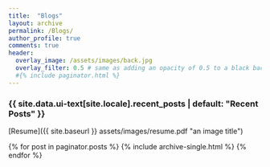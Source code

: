 ```yaml
---
title:  "Blogs"
layout: archive
permalink: /Blogs/
author_profile: true
comments: true
header:
  overlay_image: /assets/images/back.jpg
  overlay_filter: 0.5 # same as adding an opacity of 0.5 to a black background
  #{% include paginator.html %}
---
```


<h3 class="archive__subtitle">{{ site.data.ui-text[site.locale].recent_posts | default: "Recent Posts" }}</h3>

[Resume]({{ site.baseurl }} assets/images/resume.pdf "an image title")

{% for post in paginator.posts %}
  {% include archive-single.html %}
{% endfor %}

